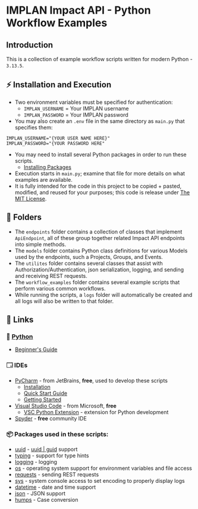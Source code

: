 # IMPLAN Impact API - Python Workflow Examples

## Introduction
This is a collection of example workflow scripts written for modern Python - `3.13.5`.  

## ⚡ Installation and Execution

- Two environment variables must be specified for authentication:
  - `IMPLAN_USERNAME` = Your IMPLAN username
  - `IMPLAN_PASSWORD` = Your IMPLAN password
- You may also create an `.env` file in the same directory as `main.py` that specifies them:
```env
IMPLAN_USERNAME="{YOUR USER NAME HERE}"
IMPLAN_PASSWORD="{YOUR PASSWORD HERE"
```
- You may need to install several Python packages in order to run these scripts.
  - [Installing Packages](https://packaging.python.org/en/latest/tutorials/installing-packages/)
- Execution starts in `main.py`; examine that file for more details on what examples are available.
- It is fully intended for the code in this project to be copied + pasted, modified, and reused for your purposes; this code is release under [The MIT License](https://opensource.org/license/mit). 


## 📂 Folders
- The `endpoints` folder contains a collection of classes that implement `ApiEndpoint`, all of these group together related Impact API endpoints into simple methods.
- The `models` folder contains Python class definitions for various Models used by the endpoints, such a Projects, Groups, and Events.
- The `utilites` folder contains several classes that assist with Authorization/Authentication, json serialization, logging, and sending and receiving REST requests.
- The `workflow_examples` folder contains several example scripts that perform various common workflows.
- While running the scripts, a `logs` folder will automatically be created and all logs will also be written to that folder.

## 🔗 Links

### 🐍 [Python](https://www.python.org/)
- [Beginner's Guide](https://wiki.python.org/moin/BeginnersGuide/Download)

### 🗔 IDEs
- [PyCharm](https://www.jetbrains.com/pycharm/) - from JetBrains, **free**, used to develop these scripts
  - [Installation](https://www.jetbrains.com/help/pycharm/installation-guide.html)
  - [Quick Start Guide](https://www.jetbrains.com/help/pycharm/quick-start-guide.html)
  - [Getting Started](https://www.jetbrains.com/help/pycharm/getting-started.html)
- [Visual Studio Code](https://code.visualstudio.com/) - from Microsoft, **free**
  - [VSC Python Extension](https://marketplace.visualstudio.com/items?itemName=ms-python.python) - extension for Python development
- [Spyder](https://www.spyder-ide.org/) - **free** community IDE

### 📦 Packages used in these scripts:
- [uuid](https://docs.python.org/3/library/uuid.html) - [uuid | guid](https://en.wikipedia.org/wiki/Universally_unique_identifier) support
- [typing](https://docs.python.org/3/library/typing.html) - support for type hints
- [logging](https://docs.python.org/3/library/logging.html) - logging
- [os](https://docs.python.org/3/library/os.html) - operating system support for environment variables and file access
- [requests](https://pypi.org/project/requests/) - sending REST requests
- [sys](https://docs.python.org/3/library/sys.html) - system console access to set encoding to properly display logs
- [datetime](https://docs.python.org/3/library/datetime.html) - date and time support
- [json](https://docs.python.org/3/library/json.html) - JSON support
- [humps](https://humps.readthedocs.io/en/latest/) - Case conversion